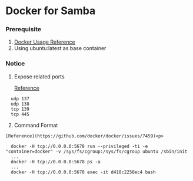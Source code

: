 # Docker for Samba

### Prerequisite
  1. [Docker Usage Reference](https://github.com/JiangWeiGitHub/Docker)
  2. Using ubuntu:latest as base container

### Notice
  1. Expose related ports<p>
  [Reference](https://www.samba.org/~tpot/articles/firewall.html)<p>
  
  ```
    udp 137
    udp 138
    tcp 139
    tcp 445
  ```
  2. Command Format

  ```
  [Reference](https://github.com/docker/docker/issues/7459)<p>
  
    docker -H tcp://0.0.0.0:5678 run --privileged -ti -e "container=docker" -v /sys/fs/cgroup:/sys/fs/cgroup ubuntu /sbin/init
    ...
    docker -H tcp://0.0.0.0:5678 ps -a
    ...
    docker -H tcp://0.0.0.0:5678 exec -it d418c2258ec4 bash
  ```
